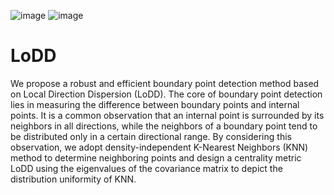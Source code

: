 ![image](https://img.shields.io/badge/MATLAB-R2022a-brightgreen) ![image](https://img.shields.io/badge/Python-3.11-blue) 
# LoDD
We propose a robust and efficient boundary point detection method based on Local Direction Dispersion (LoDD). The core of boundary point detection lies in measuring the difference between boundary points and internal points. It is a common observation that an internal point is surrounded by its neighbors in all directions, while the neighbors of a boundary point tend to be distributed only in a certain directional range. By considering this observation, we adopt density-independent K-Nearest Neighbors (KNN) method to determine neighboring points and design a centrality metric LoDD using the eigenvalues of the covariance matrix to depict the distribution uniformity of KNN. 
